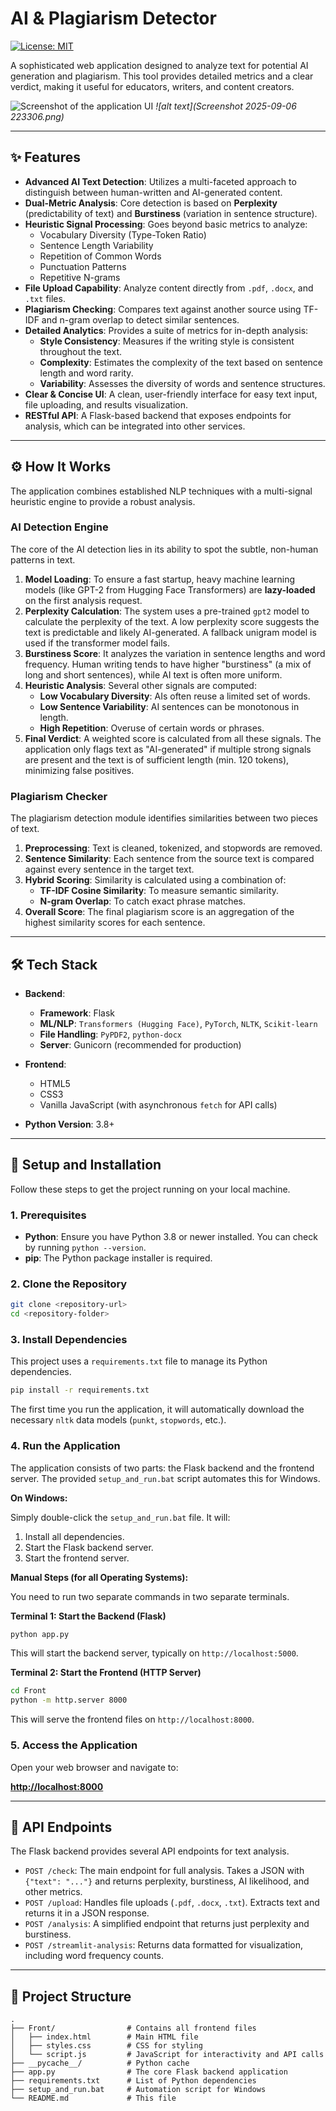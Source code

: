 # AI & Plagiarism Detector

[![License: MIT](https://img.shields.io/badge/License-MIT-yellow.svg)](https://opensource.org/licenses/MIT)

A sophisticated web application designed to analyze text for potential AI generation and plagiarism. This tool provides detailed metrics and a clear verdict, making it useful for educators, writers, and content creators.

![Screenshot of the application UI](https://via.placeholder.com/800x400.png?text=Application+UI+Screenshot)
*![alt text](Screenshot 2025-09-06 223306.png)*

---

## ✨ Features

- **Advanced AI Text Detection**: Utilizes a multi-faceted approach to distinguish between human-written and AI-generated content.
- **Dual-Metric Analysis**: Core detection is based on **Perplexity** (predictability of text) and **Burstiness** (variation in sentence structure).
- **Heuristic Signal Processing**: Goes beyond basic metrics to analyze:
    - Vocabulary Diversity (Type-Token Ratio)
    - Sentence Length Variability
    - Repetition of Common Words
    - Punctuation Patterns
    - Repetitive N-grams
- **File Upload Capability**: Analyze content directly from `.pdf`, `.docx`, and `.txt` files.
- **Plagiarism Checking**: Compares text against another source using TF-IDF and n-gram overlap to detect similar sentences.
- **Detailed Analytics**: Provides a suite of metrics for in-depth analysis:
    - **Style Consistency**: Measures if the writing style is consistent throughout the text.
    - **Complexity**: Estimates the complexity of the text based on sentence length and word rarity.
    - **Variability**: Assesses the diversity of words and sentence structures.
- **Clear & Concise UI**: A clean, user-friendly interface for easy text input, file uploading, and results visualization.
- **RESTful API**: A Flask-based backend that exposes endpoints for analysis, which can be integrated into other services.

---

## ⚙️ How It Works

The application combines established NLP techniques with a multi-signal heuristic engine to provide a robust analysis.

### AI Detection Engine

The core of the AI detection lies in its ability to spot the subtle, non-human patterns in text.

1.  **Model Loading**: To ensure a fast startup, heavy machine learning models (like GPT-2 from Hugging Face Transformers) are **lazy-loaded** on the first analysis request.
2.  **Perplexity Calculation**: The system uses a pre-trained `gpt2` model to calculate the perplexity of the text. A low perplexity score suggests the text is predictable and likely AI-generated. A fallback unigram model is used if the transformer model fails.
3.  **Burstiness Score**: It analyzes the variation in sentence lengths and word frequency. Human writing tends to have higher "burstiness" (a mix of long and short sentences), while AI text is often more uniform.
4.  **Heuristic Analysis**: Several other signals are computed:
    - **Low Vocabulary Diversity**: AIs often reuse a limited set of words.
    - **Low Sentence Variability**: AI sentences can be monotonous in length.
    - **High Repetition**: Overuse of certain words or phrases.
5.  **Final Verdict**: A weighted score is calculated from all these signals. The application only flags text as "AI-generated" if multiple strong signals are present and the text is of sufficient length (min. 120 tokens), minimizing false positives.

### Plagiarism Checker

The plagiarism detection module identifies similarities between two pieces of text.

1.  **Preprocessing**: Text is cleaned, tokenized, and stopwords are removed.
2.  **Sentence Similarity**: Each sentence from the source text is compared against every sentence in the target text.
3.  **Hybrid Scoring**: Similarity is calculated using a combination of:
    - **TF-IDF Cosine Similarity**: To measure semantic similarity.
    - **N-gram Overlap**: To catch exact phrase matches.
4.  **Overall Score**: The final plagiarism score is an aggregation of the highest similarity scores for each sentence.

---

## 🛠️ Tech Stack

-   **Backend**:
    -   **Framework**: Flask
    -   **ML/NLP**: `Transformers (Hugging Face)`, `PyTorch`, `NLTK`, `Scikit-learn`
    -   **File Handling**: `PyPDF2`, `python-docx`
    -   **Server**: Gunicorn (recommended for production)

-   **Frontend**:
    -   HTML5
    -   CSS3
    -   Vanilla JavaScript (with asynchronous `fetch` for API calls)

-   **Python Version**: 3.8+

---

## 🚀 Setup and Installation

Follow these steps to get the project running on your local machine.

### 1. Prerequisites

-   **Python**: Ensure you have Python 3.8 or newer installed. You can check by running `python --version`.
-   **pip**: The Python package installer is required.

### 2. Clone the Repository

```bash
git clone <repository-url>
cd <repository-folder>
```

### 3. Install Dependencies

This project uses a `requirements.txt` file to manage its Python dependencies.

```bash
pip install -r requirements.txt
```

The first time you run the application, it will automatically download the necessary `nltk` data models (`punkt`, `stopwords`, etc.).

### 4. Run the Application

The application consists of two parts: the Flask backend and the frontend server. The provided `setup_and_run.bat` script automates this for Windows.

**On Windows:**

Simply double-click the `setup_and_run.bat` file. It will:
1.  Install all dependencies.
2.  Start the Flask backend server.
3.  Start the frontend server.

**Manual Steps (for all Operating Systems):**

You need to run two separate commands in two separate terminals.

**Terminal 1: Start the Backend (Flask)**

```bash
python app.py
```

This will start the backend server, typically on `http://localhost:5000`.

**Terminal 2: Start the Frontend (HTTP Server)**

```bash
cd Front
python -m http.server 8000
```

This will serve the frontend files on `http://localhost:8000`.

### 5. Access the Application

Open your web browser and navigate to:

**[http://localhost:8000](http://localhost:8000)**

---

## 🔌 API Endpoints

The Flask backend provides several API endpoints for text analysis.

-   `POST /check`: The main endpoint for full analysis. Takes a JSON with `{"text": "..."}` and returns perplexity, burstiness, AI likelihood, and other metrics.
-   `POST /upload`: Handles file uploads (`.pdf`, `.docx`, `.txt`). Extracts text and returns it in a JSON response.
-   `POST /analysis`: A simplified endpoint that returns just perplexity and burstiness.
-   `POST /streamlit-analysis`: Returns data formatted for visualization, including word frequency counts.

---

## 📂 Project Structure

```
.
├── Front/                # Contains all frontend files
│   ├── index.html        # Main HTML file
│   ├── styles.css        # CSS for styling
│   └── script.js         # JavaScript for interactivity and API calls
├── __pycache__/          # Python cache
├── app.py                # The core Flask backend application
├── requirements.txt      # List of Python dependencies
├── setup_and_run.bat     # Automation script for Windows
└── README.md             # This file
```
